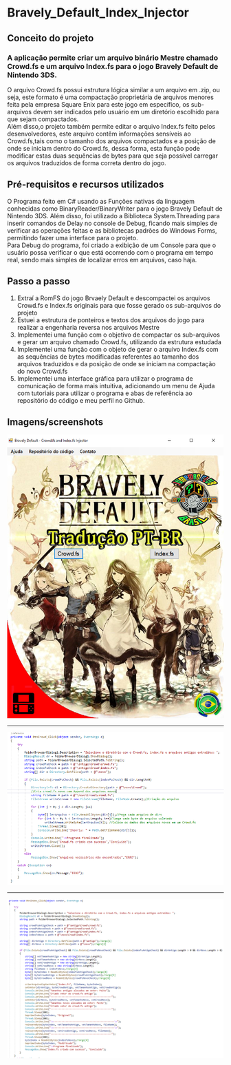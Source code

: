 # Bravely_Default_Index_Injector

## Conceito do projeto
### A aplicação permite criar um arquivo binário Mestre chamado Crowd.fs e um arquivo Index.fs para o jogo Bravely Default de Nintendo 3DS.
O arquivo Crowd.fs possui estrutura lógica similar a um arquivo em .zip, ou seja, este formato é uma compactação proprietária de arquivos menores feita pela empresa Square Enix para este jogo em específico, os sub-arquivos devem ser indicados pelo usuário em um diretório escolhido para que sejam compactados.<br/>
Além disso,o projeto também permite editar o arquivo Index.fs feito pelos desenvolvedores, este arquivo contêm informações sensíveis ao Crowd.fs,tais como o tamanho dos arquivos compactados e a posição de onde se iniciam dentro do Crowd.fs, dessa forma, esta função pode modificar estas duas sequências de bytes para que seja possível carregar os arquivos traduzidos de forma correta dentro do jogo.

## Pré-requisitos e recursos utilizados
O Programa feito em C# usando as Funções nativas da linguagem conhecidas como BinaryReader/BinaryWriter para o jogo Bravely Default de Nintendo 3DS. Além disso, foi utilizado a Biblioteca System.Threading para inserir comandos de Delay no console de Debug, ficando mais simples de verificar as operações feitas e as bibliotecas padrões do Windows Forms, permitindo fazer uma interface para o projeto.<br>
Para Debug do programa, foi criado a exibição de um Console para que o usuário possa verificar o que está ocorrendo com o programa em tempo real, sendo mais simples de localizar erros em arquivos, caso haja.
  
## Passo a passo

1. Extraí a RomFS do jogo Brvaely Default e descompactei os arquivos Crowd.fs e Index.fs originais para que fosse gerado os sub-arquivos do projeto
2. Estuei a estrutura de ponteiros e textos dos arquivos do jogo para realizar a engenharia reversa nos arquivos Mestre
3. Implementei uma função com o objetivo de compactar os sub-arquivos e gerar um arquivo chamado Crowd.fs, utilizando da estrutura estudada
4. Implementei uma função com o objeto de gerar o arquivo Index.fs com as sequências de bytes modificadas referentes ao tamanho dos arquivos traduzidos e da posição de onde se iniciam na compactação do novo Crowd.fs 
4. Implementei uma interface gráfica para utilizar o programa de comunicação de forma mais intuitiva, adicionando um menu de Ajuda com tutoriais para utilizar o programa e abas de referência ao repositório do código e meu perfil no Github.

## Imagens/screenshots

![Imagem](https://github.com/MrVtR/Bravely_Default_Index_Injector/blob/master/Imagens/Interface.PNG)

---
![Imagem](https://github.com/MrVtR/Bravely_Default_Index_Injector/blob/master/Imagens/CrowdFunction.PNG)

---

![Imagem](https://github.com/MrVtR/Bravely_Default_Index_Injector/blob/master/Imagens/IndexFunction.PNG)
